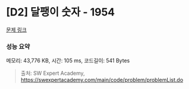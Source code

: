 # [D2] 달팽이 숫자 - 1954 

[문제 링크](https://swexpertacademy.com/main/code/problem/problemDetail.do?contestProbId=AV5PobmqAPoDFAUq) 

### 성능 요약

메모리: 43,776 KB, 시간: 105 ms, 코드길이: 541 Bytes



> 출처: SW Expert Academy, https://swexpertacademy.com/main/code/problem/problemList.do